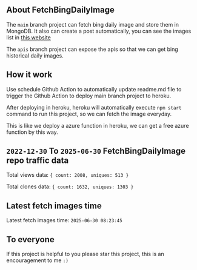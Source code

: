 ## About FetchBingDailyImage

The `main` branch project can fetch bing daily image and store them in MongoDB.
It also can create a post automatically, you can see the images list in [this website](https://oursalbum.netlify.app)

The `apis` branch project can expose the apis so that we can get bing historical daily images.

## How it work

Use schedule Github Action to automatically update readme.md file to trigger the Github Action to deploy main branch project to heroku.

After deploying in heroku, heroku will automatically execute `npm start` command to run this project, so we can fetch the image everyday.

This is like we deploy a azure function in heroku, we can get a free azure function by this way.

## `2022-12-30` To `2025-06-30` FetchBingDailyImage repo traffic data

Total views data: `{ count: 2008, uniques: 513 }`

Total clones data: `{ count: 1632, uniques: 1303 }`

## Latest fetch images time

Latest fetch images time: `2025-06-30 08:23:45`

## To everyone

If this project is helpful to you please star this project, this is an encouragement to me `:)`




